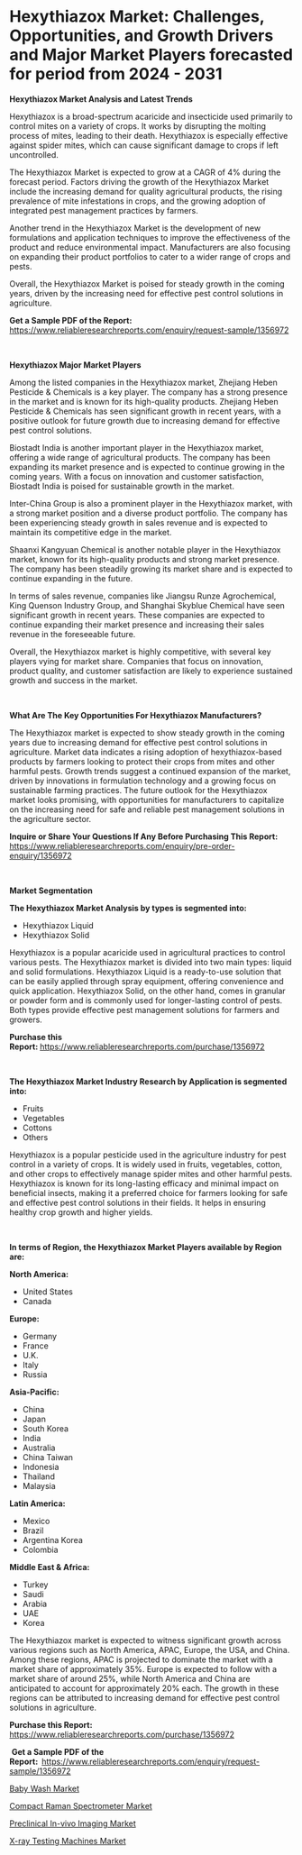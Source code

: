 <p><h1>Hexythiazox Market: Challenges, Opportunities, and Growth Drivers and Major Market Players forecasted for period from 2024 - 2031</h1></p><p><strong>Hexythiazox Market Analysis and Latest Trends</strong></p>
<p><p>Hexythiazox is a broad-spectrum acaricide and insecticide used primarily to control mites on a variety of crops. It works by disrupting the molting process of mites, leading to their death. Hexythiazox is especially effective against spider mites, which can cause significant damage to crops if left uncontrolled.</p><p>The Hexythiazox Market is expected to grow at a CAGR of 4% during the forecast period. Factors driving the growth of the Hexythiazox Market include the increasing demand for quality agricultural products, the rising prevalence of mite infestations in crops, and the growing adoption of integrated pest management practices by farmers.</p><p>Another trend in the Hexythiazox Market is the development of new formulations and application techniques to improve the effectiveness of the product and reduce environmental impact. Manufacturers are also focusing on expanding their product portfolios to cater to a wider range of crops and pests.</p><p>Overall, the Hexythiazox Market is poised for steady growth in the coming years, driven by the increasing need for effective pest control solutions in agriculture.</p></p>
<p><strong>Get a Sample PDF of the Report:&nbsp;</strong> <a href="https://www.reliableresearchreports.com/enquiry/request-sample/1356972">https://www.reliableresearchreports.com/enquiry/request-sample/1356972</a></p>
<p>&nbsp;</p>
<p><strong>Hexythiazox Major Market Players</strong></p>
<p><p>Among the listed companies in the Hexythiazox market, Zhejiang Heben Pesticide & Chemicals is a key player. The company has a strong presence in the market and is known for its high-quality products. Zhejiang Heben Pesticide & Chemicals has seen significant growth in recent years, with a positive outlook for future growth due to increasing demand for effective pest control solutions.</p><p>Biostadt India is another important player in the Hexythiazox market, offering a wide range of agricultural products. The company has been expanding its market presence and is expected to continue growing in the coming years. With a focus on innovation and customer satisfaction, Biostadt India is poised for sustainable growth in the market.</p><p>Inter-China Group is also a prominent player in the Hexythiazox market, with a strong market position and a diverse product portfolio. The company has been experiencing steady growth in sales revenue and is expected to maintain its competitive edge in the market.</p><p>Shaanxi Kangyuan Chemical is another notable player in the Hexythiazox market, known for its high-quality products and strong market presence. The company has been steadily growing its market share and is expected to continue expanding in the future.</p><p>In terms of sales revenue, companies like Jiangsu Runze Agrochemical, King Quenson Industry Group, and Shanghai Skyblue Chemical have seen significant growth in recent years. These companies are expected to continue expanding their market presence and increasing their sales revenue in the foreseeable future.</p><p>Overall, the Hexythiazox market is highly competitive, with several key players vying for market share. Companies that focus on innovation, product quality, and customer satisfaction are likely to experience sustained growth and success in the market.</p></p>
<p>&nbsp;</p>
<p><strong>What Are The Key Opportunities For Hexythiazox Manufacturers?</strong></p>
<p><p>The Hexythiazox market is expected to show steady growth in the coming years due to increasing demand for effective pest control solutions in agriculture. Market data indicates a rising adoption of hexythiazox-based products by farmers looking to protect their crops from mites and other harmful pests. Growth trends suggest a continued expansion of the market, driven by innovations in formulation technology and a growing focus on sustainable farming practices. The future outlook for the Hexythiazox market looks promising, with opportunities for manufacturers to capitalize on the increasing need for safe and reliable pest management solutions in the agriculture sector.</p></p>
<p><strong>Inquire or Share Your Questions If Any Before Purchasing This Report:</strong> <a href="https://www.reliableresearchreports.com/enquiry/pre-order-enquiry/1356972">https://www.reliableresearchreports.com/enquiry/pre-order-enquiry/1356972</a></p>
<p>&nbsp;</p>
<p><strong>Market Segmentation</strong></p>
<p><strong>The Hexythiazox Market Analysis by types is segmented into:</strong></p>
<p><ul><li>Hexythiazox Liquid</li><li>Hexythiazox Solid</li></ul></p>
<p><p>Hexythiazox is a popular acaricide used in agricultural practices to control various pests. The Hexythiazox market is divided into two main types: liquid and solid formulations. Hexythiazox Liquid is a ready-to-use solution that can be easily applied through spray equipment, offering convenience and quick application. Hexythiazox Solid, on the other hand, comes in granular or powder form and is commonly used for longer-lasting control of pests. Both types provide effective pest management solutions for farmers and growers.</p></p>
<p><strong>Purchase this Report:&nbsp;</strong><a href="https://www.reliableresearchreports.com/purchase/1356972">https://www.reliableresearchreports.com/purchase/1356972</a></p>
<p>&nbsp;</p>
<p><strong>The Hexythiazox Market Industry Research by Application is segmented into:</strong></p>
<p><ul><li>Fruits</li><li>Vegetables</li><li>Cottons</li><li>Others</li></ul></p>
<p><p>Hexythiazox is a popular pesticide used in the agriculture industry for pest control in a variety of crops. It is widely used in fruits, vegetables, cotton, and other crops to effectively manage spider mites and other harmful pests. Hexythiazox is known for its long-lasting efficacy and minimal impact on beneficial insects, making it a preferred choice for farmers looking for safe and effective pest control solutions in their fields. It helps in ensuring healthy crop growth and higher yields.</p></p>
<p>&nbsp;</p>
<p><strong>In terms of Region, the Hexythiazox Market Players available by Region are:</strong></p>
<p>
    <p> <strong> North America: </strong>
        <ul>
            <li>United States</li>
            <li>Canada</li>
        </ul>
        </p> 
    <p> <strong> Europe: </strong>
        <ul>
            <li>Germany</li>
            <li>France</li>
            <li>U.K.</li>
            <li>Italy</li>
            <li>Russia</li>
        </ul>
        </p> 
    <p> <strong> Asia-Pacific: </strong>
        <ul>
            <li>China</li>
            <li>Japan</li>
            <li>South Korea</li>
            <li>India</li>
            <li>Australia</li>
            <li>China Taiwan</li>
            <li>Indonesia</li>
            <li>Thailand</li>
            <li>Malaysia</li>
        </ul>
        </p> 
    <p> <strong> Latin America: </strong>
        <ul>
            <li>Mexico</li>
            <li>Brazil</li>
            <li>Argentina Korea</li>
            <li>Colombia</li>
        </ul>
        </p> 
    <p> <strong> Middle East & Africa: </strong>
        <ul>
            <li>Turkey</li>
            <li>Saudi</li>
            <li>Arabia</li>
            <li>UAE</li>
            <li>Korea</li>
        </ul>
    </p>
    </p>
<p><p>The Hexythiazox market is expected to witness significant growth across various regions such as North America, APAC, Europe, the USA, and China. Among these regions, APAC is projected to dominate the market with a market share of approximately 35%. Europe is expected to follow with a market share of around 25%, while North America and China are anticipated to account for approximately 20% each. The growth in these regions can be attributed to increasing demand for effective pest control solutions in agriculture.</p></p>
<p><strong>Purchase this Report: </strong><a href="https://www.reliableresearchreports.com/purchase/1356972">https://www.reliableresearchreports.com/purchase/1356972</a></p>
<p>&nbsp;<strong>Get a Sample PDF of the Report:&nbsp;&nbsp;</strong><a href="https://www.reliableresearchreports.com/enquiry/request-sample/1356972">https://www.reliableresearchreports.com/enquiry/request-sample/1356972</a></p>
<p><strong></strong></p>
<p><p><a href="https://military-diascia-e68.notion.site/Baby-Wash-Market-Provides-Detailed-Segmentation-of-this-Market-based-on-Type-Application-and-Regio-36bb2ae5b6c44296a148f2bf2f9442f9">Baby Wash Market</a></p><p><a href="https://view.publitas.com/reportprime-1/compact-raman-spectrometer-market-analysis-examines-its-scope-on-growth-opportunities-and-forecasted-trends-spanning-from-2023-to-2030/">Compact Raman Spectrometer Market</a></p><p><a href="https://view.publitas.com/reportprime-1/preclinical-in-vivo-imaging-market-dynamics-2023-2030-also-about-its-market-trends-projections-and-opportunities/">Preclinical In-vivo Imaging Market</a></p><p><a href="https://view.publitas.com/reportprime-1/global-x-ray-testing-machines-market-size-and-market-trends-insights-and-projections-from-2023-to-2030/">X-ray Testing Machines Market</a></p></p>
